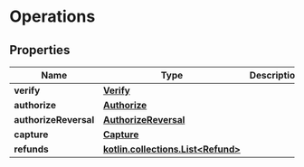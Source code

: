 
# Operations

## Properties
Name | Type | Description | Notes
------------ | ------------- | ------------- | -------------
**verify** | [**Verify**](Verify.md) |  |  [optional]
**authorize** | [**Authorize**](Authorize.md) |  |  [optional]
**authorizeReversal** | [**AuthorizeReversal**](AuthorizeReversal.md) |  |  [optional]
**capture** | [**Capture**](Capture.md) |  |  [optional]
**refunds** | [**kotlin.collections.List&lt;Refund&gt;**](Refund.md) |  |  [optional]



